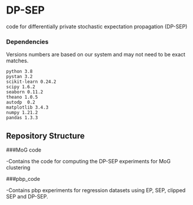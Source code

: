 # DP-SEP
code for differentially private stochastic expectation propagation (DP-SEP)

### Dependencies
Versions numbers are based on our system and may not need to be exact matches. 

    python 3.8
    pystan 3.2
    scikit-learn 0.24.2
    scipy 1.6.2
    seaborn 0.11.2
    theano 1.0.5
    autodp  0.2
    matplotlib 3.4.3
    numpy 1.21.2
    pandas 1.3.3

## Repository Structure

###MoG code

-Contains the code for computing the DP-SEP experiments for MoG clustering
 
###pbp_code

-Contains pbp experiments for regression datasets using EP, SEP, clipped SEP and DP-SEP. 
